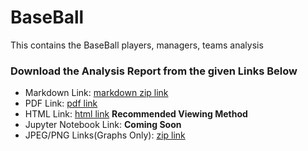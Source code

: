 # BaseBall
This contains the BaseBall players, managers, teams analysis

### Download the Analysis Report from the given Links Below
- Markdown Link: [markdown zip link](https://github.com/MayukhSobo/BaseBall/raw/master/export/Baseball.zip)
- PDF Link: [pdf link](https://github.com/MayukhSobo/BaseBall/raw/master/export/Baseball.pdf)
- HTML Link: [html link](https://raw.githubusercontent.com/MayukhSobo/BaseBall/master/export/Baseball.html) **Recommended Viewing Method**
- Jupyter Notebook Link: **Coming Soon** 
- JPEG/PNG Links(Graphs Only): [zip link](https://github.com/MayukhSobo/BaseBall/raw/master/export/plots.zip)
